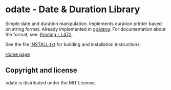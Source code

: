 odate - Date & Duration Library
===============================

Simple date and duration manipulation. Implements duration printer based
on string format. Already implemented in [opalang](http://opalang.org/). For
documentation about the format, see: [Printing - L472](https://github.com/MLstate/opalang/blob/master/lib/stdlib/core/date/duration.opa#L472).

See the file [INSTALL.txt](INSTALL.txt) for building and installation
instructions.

[Home page](https://github.com/hhugo/odate)

Copyright and license
---------------------

odate is distributed under the MIT License.
